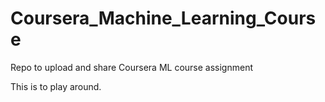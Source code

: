 # Coursera_Machine_Learning_Course
Repo to upload and share Coursera ML course assignment

This is to play around.
